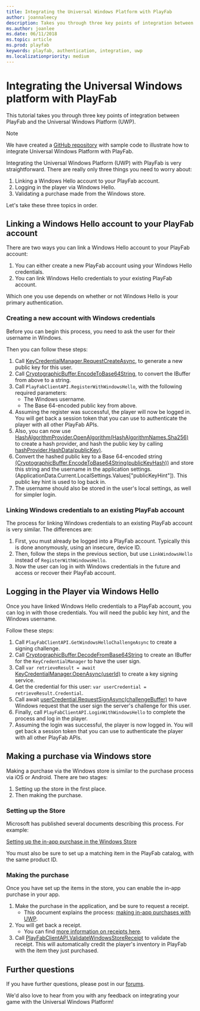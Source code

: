 ```yaml
---
title: Integrating the Universal Windows Platform with PlayFab
author: joannaleecy
description: Takes you through three key points of integration between PlayFab and the Universal Windows Platform (UWP).
ms.author: joanlee
ms.date: 06/11/2018
ms.topic: article
ms.prod: playfab
keywords: playfab, authentication, integration, uwp
ms.localizationpriority: medium
---
```


# Integrating the Universal Windows platform with PlayFab

This tutorial takes you through three key points of integration between PlayFab and the Universal Windows Platform (UWP).

> [!NOTE]
> We have created a [GitHub repository](https://github.com/PlayFab/UWPExample) with sample code to illustrate how to integrate Universal Windows Platform with PlayFab.

Integrating the Universal Windows Platform (UWP) with PlayFab is very straightforward. There are really only three things you need to worry about:

1. Linking a Windows Hello account to your PlayFab account.
2. Logging in the player via Windows Hello.
3. Validating a purchase made from the Windows store.

Let's take these three topics in order.

## Linking a Windows Hello account to your PlayFab account

There are two ways you can link a Windows Hello account to your PlayFab account:

1. You can either create a new PlayFab account using your Windows Hello credentials.
2. You can link Windows Hello credentials to your existing PlayFab account.

Which one you use depends on whether or not Windows Hello is your primary authentication.

### Creating a new account with Windows credentials

Before you can begin this process, you need to ask the user for their username in Windows.

Then you can follow these steps:

1. Call [KeyCredentialManager.RequestCreateAsync](/uwp/api/windows.security.credentials.keycredentialmanager), to generate a new public key for this user.
2. Call [CryptographicBuffer.EncodeToBase64String](/uwp/api/Windows.Security.Cryptography.CryptographicBuffer#Windows_Security_Cryptography_CryptographicBuffer_EncodeToBase64String_Windows_Storage_Streams_IBuffer_), to convert the IBuffer from above to a string.
3. Call `PlayFabClientAPI.RegisterWithWindowsHello`<!-- [PlayFabClientAPI.RegisterWithWindowsHello](xref:titleid.playfabapi.com.client.authentication.registerwithwindowshello) -->, with the following required parameters:  
   - The Windows username.
   - The Base 64-encoded public key from above.
4. Assuming the register was successful, the player will now be logged in. You will get back a session token that you can use to authenticate the player with all other PlayFab APIs.
5. Also, you can now use [HashAlgorithmProvider.OpenAlgorithm(HashAlgorithmNames.Sha256)](/uwp/api/windows.security.cryptography.core.hashalgorithmprovider#Windows_Security_Cryptography_Core_HashAlgorithmProvider_OpenAlgorithm_System_String_) to create a hash provider, and hash the public key by calling [hashProvider.HashData(publicKey)](/uwp/api/windows.security.cryptography.core.hashalgorithmprovider#Windows_Security_Cryptography_Core_HashAlgorithmProvider_HashData_Windows_Storage_Streams_IBuffer_).
6. Convert the hashed public key to a Base 64-encoded string [(CryptographicBuffer.EncodeToBase64String(publicKeyHash))](/uwp/api/Windows.Security.Cryptography.CryptographicBuffer#Windows_Security_Cryptography_CryptographicBuffer_EncodeToBase64String_Windows_Storage_Streams_IBuffer_) and store this string and the username in the application settings. (ApplicationData.Current.LocalSettings.Values["publicKeyHint"]). This public key hint is used to log back in.
7. The username should also be stored in the user's local settings, as well for simpler login.

### Linking Windows credentials to an existing PlayFab account

The process for linking Windows credentials to an existing PlayFab account is very similar. The differences are:

1. First, you must already be logged into a PlayFab account. Typically this is done anonymously, using an insecure, device ID.
2. Then, follow the steps in the previous section, but use `LinkWindowsHello`<!-- [LinkWindowsHello](xref:titleid.playfabapi.com.client.accountmanagement.linkwindowshello) --> instead of `RegisterWithWindowsHello`.
3. Now the user can log in with Windows credentials in the future and access or recover their PlayFab account.

## Logging in the Player via Windows Hello

Once you have linked Windows Hello credentials to a PlayFab account, you can log in with those credentials. You will need the public key hint, and the Windows username.

Follow these steps:

1. Call `PlayFabClientAPI.GetWindowsHelloChallengeAsync`<!-- [PlayFabClientAPI.GetWindowsHelloChallengeAsync](xref:titleid.playfabapi.com.client.authentication.getwindowshellochallenge) --> to create a signing challenge.
2. Call [CryptographicBuffer.DecodeFromBase64String](/uwp/api/Windows.Security.Cryptography.CryptographicBuffer#Windows_Security_Cryptography_CryptographicBuffer_DecodeFromBase64String_System_String_) to create an IBuffer for the `KeyCredentialManager` to have the user sign.
3. Call `var retrieveResult = await` [KeyCredentialManager.OpenAsync(userId)](/uwp/api/windows.security.credentials.keycredentialmanager#Windows_Security_Credentials_KeyCredentialManager_OpenAsync_System_String_) to create a key signing service.
4. Get the credential for this user: `var userCredential = retrieveResult.Credential`.
5. Call await [userCredential.RequestSignAsync(challengeBuffer)](/uwp/api/Windows.Security.Credentials.KeyCredential#Windows_Security_Credentials_KeyCredential_RequestSignAsync_Windows_Storage_Streams_IBuffer_) to have Windows request that the user sign the server's challenge for this user.
6. Finally, call `PlayFabClientAPI.LoginWithWindowsHello`<!-- [PlayFabClientAPI.LoginWithWindowsHello](xref:titleid.playfabapi.com.client.authentication.loginwithwindowshello) --> to complete the process and log in the player.
7. Assuming the login was successful, the player is now logged in. You will get back a session token that you can use to authenticate the player with all other PlayFab APIs.

## Making a purchase via Windows store

Making a purchase via the Windows store is similar to the purchase process via iOS or Android. There are two stages:

1. Setting up the store in the first place.
1. Then making the purchase.

### Setting up the Store

Microsoft has published several documents describing this process. For example:

[Setting up the in-app purchase in the Windows Store](/windows/uwp/publish/add-on-submissions)

You must also be sure to set up a matching item in the PlayFab catalog, with the same product ID.

### Making the purchase

Once you have set up the items in the store, you can enable the in-app purchase in your app.

1. Make the purchase in the application, and be sure to request a receipt.
   - This document explains the process: [making in-app purchases with UWP](/uwp/api/windows.applicationmodel.store.currentapp#Windows_ApplicationModel_Store_CurrentApp_RequestProductPurchaseAsync_System_String_System_Boolean_).
2. You will get back a receipt.
   - You can find [more information on receipts here](/windows/uwp/monetize/use-receipts-to-verify-product-purchases).
3. Call [PlayFabClientAPI.ValidateWindowsStoreReceipt](xref:titleid.playfabapi.com.client.platformspecificmethods.validatewindowsstorereceipt) to validate the receipt. This will automatically credit the player's inventory in PlayFab with the item they just purchased.

## Further questions

If you have further questions, please post in our [forums](https://community.playfab.com/index.html).

We'd also love to hear from you with any feedback on integrating your game with the Universal Windows Platform!
